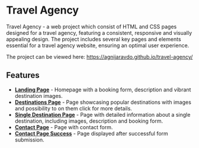 # Travel Agency

Travel Agency - a web project which consist of HTML and CSS pages designed for a travel agency, featuring a consistent, responsive and visually appealing design. The project includes several key pages and elements essential for a travel agency website, ensuring an optimal user experience.

The project can be viewed here: https://agnijaravdo.github.io/travel-agency/

## Features

- [**Landing Page**](https://agnijaravdo.github.io/travel-agency/index.html) - Homepage with a booking form, description and vibrant destination images.
- [**Destinations Page**](https://agnijaravdo.github.io/travel-agency/index.html) - Page showcasing popular destinations with images and possibility to on them click for more details.
- [**Single Destination Page**](https://agnijaravdo.github.io/travel-agency/destination-paris.html) - Page with detailed information about a single destination, including images, description and booking form.
- [**Contact Page**](https://agnijaravdo.github.io/travel-agency/destination-paris.html) - Page with contact form.
- [**Contact Page Success**](https://agnijaravdo.github.io/travel-agency/contact-form-success.html) - Page displayed after successful form submission.
